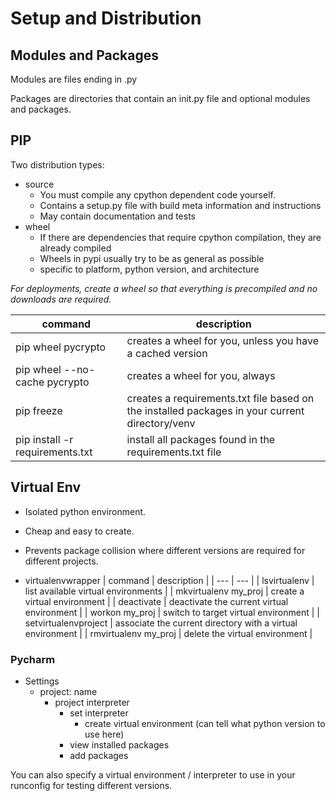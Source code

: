 # Setup and Distribution #

## Modules and Packages ##
Modules are files ending in .py

Packages are directories that contain an init.py file and optional modules and packages.


## PIP ##
Two distribution types:
  * source
    * You must compile any cpython dependent code yourself.
    * Contains a setup.py file with build meta information and instructions
    * May contain documentation and tests
  * wheel
    * If there are dependencies that require cpython compilation, they are already compiled
    * Wheels in pypi usually try to be as general as possible
    * specific to platform, python version, and architecture
    
*For deployments, create a wheel so that everything is precompiled and no downloads are required.*

| command | description |
| --- | --- |
| pip wheel pycrypto  | creates a wheel for you, unless you have a cached version |
| pip wheel --no-cache pycrypto | creates a wheel for you, always |
| pip freeze | creates a requirements.txt file based on the installed packages in your current directory/venv |
| pip install -r requirements.txt | install all packages found in the requirements.txt file |

## Virtual Env ##
  * Isolated python environment.
  * Cheap and easy to create.
  * Prevents package collision where different versions are required for different projects.

  * virtualenvwrapper
    | command | description |
    | --- | --- |
    | lsvirtualenv | list available virtual environments |
    | mkvirtualenv my_proj | create a virtual environment |
    | deactivate | deactivate the current virtual environment |
    | workon my_proj | switch to target virtual environment |
    | setvirtualenvproject | associate the current directory with a virtual environment |
    | rmvirtualenv my_proj | delete the virtual environment |
    
### Pycharm ###
  * Settings
    * project: name
      * project interpreter
        * set interpreter
          * create virtual environment (can tell what python version to use here)
        * view installed packages
        * add packages
  
  You can also specify a virtual environment / interpreter to use in your runconfig for testing different versions.
